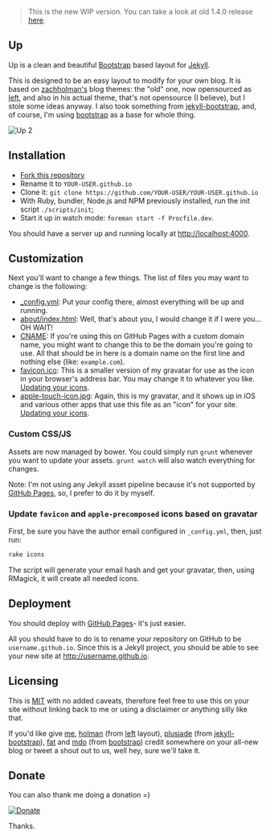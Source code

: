 > This is the new WIP version. You can take a look at old 1.4.0 release
[here](https://github.com/caarlos0/up/tree/v1.4.0).

Up
--------------

Up is a clean and beautiful [Bootstrap](http://getbootstrap.com) based layout
for [Jekyll](https://github.com/mojombo/jekyll).

This is designed to be an easy layout to modify for your own blog. It is
based on [zachholman's](http://zachholman.com/) blog themes: the "old" one, now
opensourced as [left](http://github.com/holman/left), and also in his actual
theme, that's not opensource (I believe), but I stole some ideas anyway. I also
took something from [jekyll-bootstrap](https://github.com/plusjade/jekyll-bootstrap),
and, of course, I'm using [bootstrap](https://github.com/twitter/bootstrap) as
a base for whole thing.

![Up 2](http://f.cl.ly/items/3S2m1X2I1V0s0E2P1s38/Captura%20de%20Tela%202013-04-08%20%C3%A0s%2000.37.30.png)

## Installation

- [Fork this repository](https://github.com/caarlos0/up/fork)
- Rename it to `YOUR-USER.github.io`
- Clone it: `git clone https://github.com/YOUR-USER/YOUR-USER.github.io`
- With Ruby, bundler, Node.js and NPM previously installed, run the init script
`./scripts/init`;
- Start it up in watch mode: `foreman start -f Procfile.dev`.

You should have a server up and running locally at <http://localhost:4000>.

## Customization

Next you'll want to change a few things. The list of files you may want to
change is the following:

- [_config.yml](https://github.com/caarlos0/up/blob/gh-pages/_config.yml): Put
your config there, almost everything will be up and running.
- [about/index.html](https://github.com/caarlos0/up/blob/gh-pages/about/index.html):
Well, that's about you, I would change it if I were you... OH WAIT!
- [CNAME](https://github.com/caarlos0/up/blob/gh-pages/CNAME): If you're using
this on GitHub Pages with a custom domain name, you might want to change this to be
the domain you're going to use. All that should be in here is a
domain name on the first line and nothing else (like: `example.com`).
- [favicon.ico](https://github.com/caarlos0/up/blob/gh-pages/favicon.ico): This
is a smaller version of my gravatar for use as the icon in your browser's
address bar. You may change it to whatever you like. [Updating your icons][up-icons].
- [apple-touch-icon.jpg](https://github.com/caarlos0/up/blob/gh-pages/apple-touch-icon.jpg):
Again, this is my gravatar, and it shows up in iOS and various other apps
that use this file as an "icon" for your site. [Updating your icons][up-icons].

[up-icons]: https://github.com/caarlos0/up#update-favicon-and-apple-precomposed-icons-based-on-gravatar

### Custom CSS/JS

Assets are now managed by bower. You could simply run `grunt` whenever you
want to update your assets. `grunt watch` will also watch everything for
changes.

Note: I'm not using any Jekyll asset pipeline because it's not supported
by [GitHub Pages](http://pages.github.com), so, I prefer to do it by myself.


### Update `favicon` and `apple-precomposed` icons based on gravatar

First, be sure you have the author email configured in `_config.yml`,
then, just run:

```sh
rake icons
```

The script will generate your email hash and get your gravatar, then, using
RMagick, it will create all needed icons.


## Deployment

You should deploy with [GitHub Pages](http://pages.github.com)- it's just
easier.

All you should have to do is to rename your repository on GitHub to be
`username.github.io`. Since this is a Jekyll project, you
should be able to see your new site at <http://username.github.io>.

## Licensing

This is [MIT](https://github.com/caarlos0/up/blob/master/LICENSE) with no
added caveats, therefore feel free to use this on your site without
linking back to me or using a disclaimer or anything silly like that.

If you'd like give [me](http://github.com/caarlos0),
[holman](http://github.com/holman)
(from [left](http://github.com/holman/left) layout),
[plusjade](https://github.com/plusjade)
(from [jekyll-bootstrap](https://github.com/plusjade/jekyll-bootstrap)),
[fat](https://github.com/fat) and [mdo](https://github.com/mdo) (from
[bootstrap](https://github.com/twitter/bootstrap)) credit somewhere on your
all-new blog or tweet a shout out to us, well hey, sure we'll take it.

## Donate

You can also thank me doing a donation =)

[![Donate](https://www.paypalobjects.com/en_US/i/btn/btn_donate_LG.gif)](https://www.paypal.com/cgi-bin/webscr?cmd=_s-xclick&hosted_button_id=DXEJBUD2KYT7L)

Thanks.
